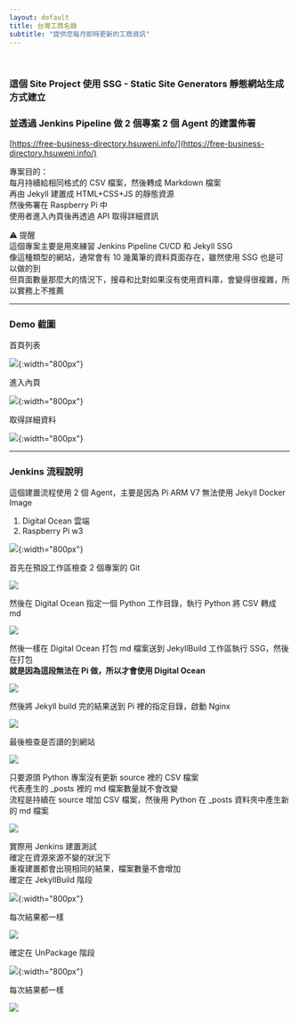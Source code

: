 ```yaml
---
layout: default
title: 台灣工商名錄
subtitle: "提供您每月即時更新的工商資訊"
---
```


<br>

### 這個 Site Project 使用 SSG - Static Site Generators 靜態網站生成方式建立  
### 並透過 Jenkins Pipeline 做 2 個專案 2 個 Agent 的建置佈署

[https://free-business-directory.hsuweni.info/](https://free-business-directory.hsuweni.info/)

專案目的：  
每月持續給相同格式的 CSV 檔案，然後轉成 Markdown 檔案  
再由 Jekyll 建置成 HTML+CSS+JS 的靜態資源  
然後佈署在 Raspberry Pi 中  
使用者進入內頁後再透過 API 取得詳細資訊

⚠️ 提醒  
這個專案主要是用來練習 Jenkins Pipeline CI/CD 和 Jekyll SSG  
像這種類型的網站，通常會有 10 幾萬筆的資料頁面存在，雖然使用 SSG 也是可以做的到  
但頁面數量那麼大的情況下，搜尋和比對如果沒有使用資料庫，會變得很複雜，所以實務上不推薦

---

### Demo 截圖

首頁列表

![](/images/2021-10-10/2021-10-10-12.png){:width="800px"}

進入內頁

![](/images/2021-10-10/2021-10-10-13.png){:width="800px"}

取得詳細資料

![](/images/2021-10-10/2021-10-10-14.png){:width="800px"}

---

### Jenkins 流程說明

這個建置流程使用 2 個 Agent，主要是因為 Pi ARM V7 無法使用 Jekyll Docker Image
1. Digital Ocean 雲端
2. Raspberry Pi w3

![](/images/2021-10-10/2021-10-10-01.png){:width="800px"}

首先在預設工作區檢查 2 個專案的 Git

![](/images/2021-10-10/2021-10-10-02.png)

然後在 Digital Ocean 指定一個 Python 工作目錄，執行 Python 將 CSV 轉成 md

![](/images/2021-10-10/2021-10-10-03.png)

然後一樣在 Digital Ocean 打包 md 檔案送到 JekyllBuild 工作區執行 SSG，然後在打包  
**就是因為這段無法在 Pi 做，所以才會使用 Digital Ocean**

![](/images/2021-10-10/2021-10-10-04.png)

然後將 Jekyll build 完的結果送到 Pi 裡的指定目錄，啟動 Nginx

![](/images/2021-10-10/2021-10-10-05.png)

最後檢查是否讀的到網站

![](/images/2021-10-10/2021-10-10-06.png)

只要源頭 Python 專案沒有更新 source 裡的 CSV 檔案  
代表產生的 _posts 裡的 md 檔案數量就不會改變  
流程是持續在 source 增加 CSV 檔案，然後用 Python 在 _posts 資料夾中產生新的 md 檔案

![](/images/2021-10-10/2021-10-10-07.png)

實際用 Jenkins 建置測試  
確定在資源來源不變的狀況下  
重複建置都會出現相同的結果，檔案數量不會增加  
確定在 JekyllBuild 階段

![](/images/2021-10-10/2021-10-10-08.png){:width="800px"}

每次結果都一樣

![](/images/2021-10-10/2021-10-10-09.png)

確定在 UnPackage 階段

![](/images/2021-10-10/2021-10-10-10.png){:width="800px"}

每次結果都一樣

![](/images/2021-10-10/2021-10-10-11.png)
